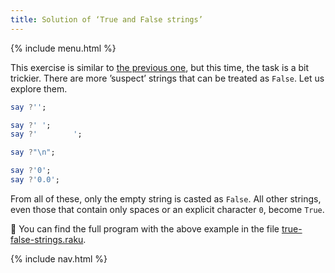 ```yaml
---
title: Solution of ‘True and False strings’
---
```


{% include menu.html %}

This exercise is similar to [the previous one](/coercion/exercises/true-false-numbers), but this time, the task is a bit trickier. There are more ’suspect’ strings that can be treated as `False`. Let us explore them.

```raku
say ?'';

say ?' ';
say ?'        ';

say ?"\n";

say ?'0';
say ?'0.0';
```

From all of these, only the empty string is casted as `False`. All other strings, even those that contain only spaces or an explicit character `0`, become `True`.

🦋 You can find the full program with the above example in the file [true-false-strings.raku](https://github.com/ash/raku-course/blob/master/exercises/coercion/true-false-strings.raku).

{% include nav.html %}
